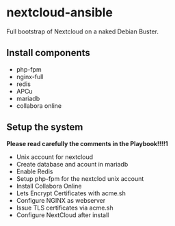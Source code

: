 # nextcloud-ansible

Full bootstrap of Nextcloud on a naked Debian Buster.

## Install components

- php-fpm
- nginx-full
- redis
- APCu
- mariadb
- collabora online

## Setup the system

**Please read carefully the comments in the Playbook!!!!1**

- Unix account for nextcloud
- Create database and acount in mariadb
- Enable Redis
- Setup php-fpm for the nextclod unix account
- Install Collabora Online
- Lets Encrypt Certificates with acme.sh
- Configure NGINX as webserver
- Issue TLS certificates via acme.sh
- Configure NextCloud after install
